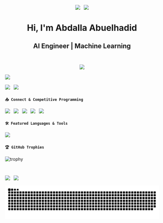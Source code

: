   <p align="center">
    <a href="https://gh-most-followed.pages.dev/egypt">
      <img src="https://img.shields.io/badge/26ᵗʰ Most Followed User 🇪🇬-202525?style=flat-square&logo=github" style="height:32px; object-fit:contain;"/></a> &nbsp;
    <a href="https://committers.top/egypt">
      <img src="https://img.shields.io/badge/18ᵗʰ Most Active User 🇪🇬-202525?style=flat-square&logo=github" style="height:32px; object-fit:contain;"/></a>
  </p>

<h1 align="center">Hi, I'm Abdalla Abuelhadid</h1>

<h2 align="center">AI Engineer | Machine Learning</h2>
<br>

  <p align="center">
    <a href="https://www.google.com.eg/search?q=Ahmed+Hemeda"> <!-- Google Me -->
      <img src="https://readme-typing-svg.herokuapp.com/?lines=Follow%20to%20get%20New%20Updates&font=Bold%20Code&center=true&color=30F050&pause=2000"></a>
  </p>

  <p>
    <a href="https://www.google.com.eg/search?q=A-Hemeda"> <!-- Google Me -->
      <img src="https://komarev.com/ghpvc/?username=a-hemeda&style=flat&color=3010A0" style="height:25px; object-fit:contain;"/></a>
  </p>

  <p>
    <a href="https://drive.google.com/file/d/1W272WvN9JqHiff2Bvp5UbXC-m9BobH16/view?usp=drivesdk">
      <img src="https://img.shields.io/badge/My CV-004520?style=flat-square&logo=googledrive&logoColor=white" style="height:32px; object-fit:contain;"/></a> &nbsp;
    <a href="https://a-hemeda.github.io/Portfolio">
      <img src="https://img.shields.io/badge/My Portfolio-00307A?style=flat-square&logo=linkfire&logoColor=white" style="height:32px; object-fit:contain;"/></a>
  </p>

  #### `📤 Connect & Competitive Programming`
  <p align="left">
    <a href="mailto:7hemeda@gmail.com">
      <img src="https://upload.wikimedia.org/wikipedia/commons/thumb/7/7e/Gmail_icon_%282020%29.svg/2560px-Gmail_icon_%282020%29.svg.png" height="41"/></a> &nbsp;
    <a href="https://www.linkedin.com/in/a-hemeda">
      <img src="https://raw.githubusercontent.com/rahuldkjain/github-profile-readme-generator/master/src/images/icons/Social/linked-in-alt.svg" height="50"/></a> &nbsp;
    <a href="https://www.whatsapp.com/channel/0029Vb3QWNLG8l5OPthU963O">
      <img src="https://marketplace.canva.com/Vmp9Y/MAEvzQVmp9Y/1/tl/canva-whatsapp-status-icon-MAEvzQVmp9Y.png" height="47"/></a> &nbsp;
    <a href="https://codeforces.com/profile/11Hemeda">
      <img src="https://cdn.iconscout.com/icon/free/png-256/free-code-forces-logo-icon-svg-download-png-2944796.png" height="50"/></a> &nbsp;
    <a href="https://leetcode.com/u/A-Hemeda/">
      <img src="https://leetcode.com/static/images/LeetCode_logo_rvs.png" height="47"/></a>
  </p>

#### `🛠️ Featured Languages & Tools`

  <p align="left">
    <img src="https://go-skill-icons.vercel.app/api/icons?i=cpp,cs,dotnet,postman,swagger,sqlserver,redis,git,html,css,js,docker"/>
  </p>

#### `🏆 GitHub Trophies`
  <p align="left">
  
  ![trophy](https://github-profile-trophy-ahmed.vercel.app/?username=A-Hemeda&theme=onestar&no-bg=true&no-frame=true&row=1&column=7)
  </div>
<br>

  <p align="left">
    <img src="https://github-readme-stats.vercel.app/api/top-langs?username=a-hemeda&layout=compact&langs_count=6&theme=highcontrast" height="125"/> &nbsp;
    <img src="https://streak-stats.demolab.com/?user=a-hemeda&theme=highcontrast" height="125"/>
  </p>

  <p align="left">
    <img src="https://raw.githubusercontent.com/platane/snk/output/github-contribution-grid-snake-dark.svg">
  </p>

